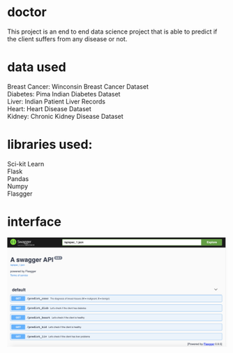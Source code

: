 # doctor

This project is an end to end data science project that is able to predict if the client suffers from any disease or not.

# data used

Breast Cancer: Winconsin Breast Cancer Dataset<br>
Diabetes: Pima Indian Diabetes Dataset<br>
Liver: Indian Patient Liver Records<br>
Heart: Heart Disease Dataset<br>
Kidney: Chronic Kidney Disease Dataset<br>

# libraries used:
Sci-kit Learn<br>
Flask<br>
Pandas<br>
Numpy<br>
Flasgger <br>

# interface

<img src="Images/User_Interface.png" width="800">





